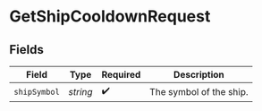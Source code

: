 # GetShipCooldownRequest


## Fields

| Field                   | Type                    | Required                | Description             |
| ----------------------- | ----------------------- | ----------------------- | ----------------------- |
| `shipSymbol`            | *string*                | :heavy_check_mark:      | The symbol of the ship. |